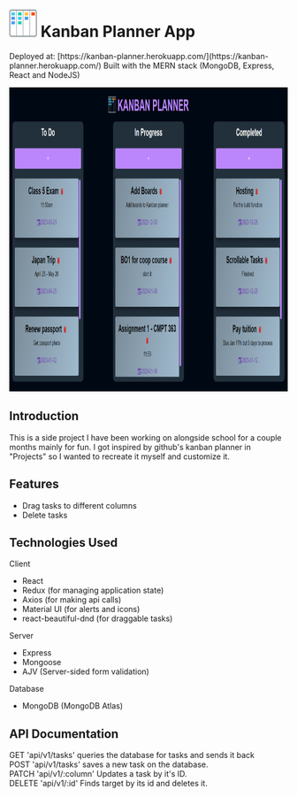 <h1><img src="./frontend/public/images/kanban.png" alt="logo" height="50px" width="50px" /> Kanban Planner App</h1>
Deployed at: [https://kanban-planner.herokuapp.com/](https://kanban-planner.herokuapp.com/)
Built with the MERN stack (MongoDB, Express, React and NodeJS)

<p align: "centre">
    <img src="./frontend/public/images/UI.PNG" alt="logo" height="550px" width="1050px"/>
</p>

<h2>Introduction</h2>
<p>
    This is a side project I have been working on alongside school for a couple months mainly for fun. I got inspired by github's kanban planner in "Projects" so I wanted to recreate it myself and customize it. 
</p>

<h2>Features</h2>
<ul>
    <li>Drag tasks to different columns</li>
    <li>Delete tasks</li>
</ul>

<h2>Technologies Used</h2>
<p>Client</p>
<ul>
    <li>React</li>
    <li>Redux (for managing application state)</li>
    <li>Axios (for making api calls)</li>
    <li>Material UI (for alerts and icons)</li>
    <li>react-beautiful-dnd (for draggable tasks)</li>
</ul>
<p>Server</p>
<ul>
    <li>Express</li>
    <li>Mongoose</li>
    <li>AJV (Server-sided form validation)</li>
</ul>
<p>Database</p>
<ul>
    <li>MongoDB (MongoDB Atlas)</li>
</ul>

<h2>API Documentation</h2>
<p>
    GET 'api/v1/tasks' queries the database for tasks and sends it back <br>
    POST 'api/v1/tasks' saves a new task on the database.<br>
    PATCH 'api/v1/:column' Updates a task by it's ID.<br>
    DELETE 'api/v1/:id' Finds target by its id and deletes it. <br>

</p>
